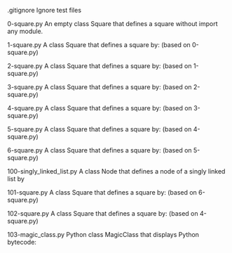 .gitignore	Ignore test files

0-square.py	An empty class Square that defines a square without import any module.

1-square.py	A class Square that defines a square by: (based on 0-square.py)

2-square.py	A class Square that defines a square by: (based on 1-square.py)

3-square.py	A class Square that defines a square by: (based on 2-square.py)

4-square.py	A class Square that defines a square by: (based on 3-square.py)

5-square.py	A class Square that defines a square by: (based on 4-square.py)

6-square.py	A class Square that defines a square by: (based on 5-square.py)

100-singly_linked_list.py	A class Node that defines a node of a singly linked list by

101-square.py	A class Square that defines a square by: (based on 6-square.py)

102-square.py	A class Square that defines a square by: (based on 4-square.py)

103-magic_class.py	Python class MagicClass that displays Python bytecode:
